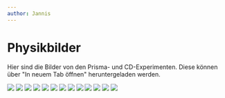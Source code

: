 ```yaml
---
author: Jannis
---
```





# Physikbilder
Hier sind die Bilder von den Prisma- und CD-Experimenten. Diese können über "In neuem Tab öffnen" heruntergeladen werden.

![](https://phym.zvdxc.is-a.dev/01.jpg)
![](https://phym.zvdxc.is-a.dev/02.jpg)
![](https://phym.zvdxc.is-a.dev/03.jpg)
![](https://phym.zvdxc.is-a.dev/04.jpg)
![](https://phym.zvdxc.is-a.dev/05.jpg)
![](https://phym.zvdxc.is-a.dev/06.jpg)
![](https://phym.zvdxc.is-a.dev/07.jpg)
![](https://phym.zvdxc.is-a.dev/08.jpg)
![](https://phym.zvdxc.is-a.dev/09.jpg)
![](https://phym.zvdxc.is-a.dev/10.jpg)
![](https://phym.zvdxc.is-a.dev/11.jpg)
![](https://phym.zvdxc.is-a.dev/12.jpg)
![](https://phym.zvdxc.is-a.dev/13.jpg)
&nbsp;

&nbsp;

&nbsp;

&nbsp;

&nbsp;

&nbsp;

&nbsp;

&nbsp;

&nbsp;

&nbsp;

&nbsp;

&nbsp;

&nbsp;

&nbsp;

&nbsp;

&nbsp;

&nbsp;

&nbsp;

&nbsp;

&nbsp;

&nbsp;

&nbsp;

&nbsp;

&nbsp;

&nbsp;

&nbsp;

&nbsp;

&nbsp;

&nbsp;

&nbsp;

&nbsp;

&nbsp;

&nbsp;

&nbsp;

&nbsp;

&nbsp;

&nbsp;

&nbsp;

&nbsp;

&nbsp;

&nbsp;

&nbsp;

&nbsp;

&nbsp;

&nbsp;

&nbsp;

&nbsp;

&nbsp;

&nbsp;

&nbsp;

&nbsp;

&nbsp;

&nbsp;

&nbsp;

&nbsp;

&nbsp;

&nbsp;

&nbsp;

&nbsp;

&nbsp;

&nbsp;

&nbsp;

&nbsp;

&nbsp;

&nbsp;

&nbsp;

&nbsp;

&nbsp;

&nbsp;

&nbsp;

&nbsp;

&nbsp;

&nbsp;

&nbsp;

&nbsp;

&nbsp;

&nbsp;

&nbsp;

&nbsp;

&nbsp;

&nbsp;

&nbsp;

&nbsp;

&nbsp;

&nbsp;

&nbsp;

&nbsp;

&nbsp;

&nbsp;

&nbsp;

&nbsp;

&nbsp;

&nbsp;

&nbsp;

&nbsp;

&nbsp;

&nbsp;

&nbsp;

&nbsp;

&nbsp;

&nbsp;

&nbsp;

&nbsp;

&nbsp;

&nbsp;

&nbsp;

&nbsp;

&nbsp;

&nbsp;

&nbsp;

&nbsp;

&nbsp;

&nbsp;

&nbsp;

&nbsp;

&nbsp;

&nbsp;

&nbsp;

&nbsp;

&nbsp;

&nbsp;

&nbsp;

&nbsp;

&nbsp;

&nbsp;

&nbsp;

&nbsp;

&nbsp;

&nbsp;

&nbsp;

&nbsp;

&nbsp;

&nbsp;

&nbsp;

&nbsp;

&nbsp;

&nbsp;

&nbsp;

&nbsp;

&nbsp;

&nbsp;

&nbsp;

&nbsp;

&nbsp;

&nbsp;

&nbsp;

&nbsp;

&nbsp;

&nbsp;

&nbsp;

&nbsp;

&nbsp;

&nbsp;

&nbsp;

&nbsp;

&nbsp;

&nbsp;

&nbsp;

&nbsp;

&nbsp;

&nbsp;

&nbsp;

&nbsp;

&nbsp;

&nbsp;

&nbsp;

&nbsp;

&nbsp;

&nbsp;

&nbsp;

&nbsp;

&nbsp;

&nbsp;

&nbsp;

&nbsp;

&nbsp;

&nbsp;

&nbsp;

&nbsp;

&nbsp;

&nbsp;

&nbsp;

&nbsp;

&nbsp;

&nbsp;

&nbsp;

&nbsp;

&nbsp;

&nbsp;

&nbsp;

&nbsp;

&nbsp;

&nbsp;

&nbsp;

&nbsp;

&nbsp;

&nbsp;

&nbsp;

&nbsp;

&nbsp;

&nbsp;

&nbsp;

&nbsp;

&nbsp;

Wieso soweit scrollen?